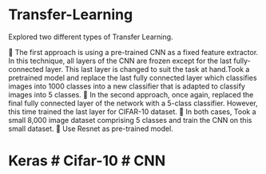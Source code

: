 # Transfer-Learning
Explored two different types of Transfer Learning.

 The first approach is using a pre-trained CNN as a fixed feature extractor. In this technique,
all layers of the CNN are frozen except for the last fully-connected layer. This last
layer is changed to suit the task at hand.Took a pretrained model and replace the last fully connected layer which classifies
images into 1000 classes into a new classifier that is adapted to classify images
into 5 classes.
 In the second approach, once again, replaced the final fully connected layer of
the network with a 5-class classifier. However, this time trained the last layer
for CIFAR-10 dataset.
 In both cases, Took a small 8,000 image dataset comprising 5 classes and
train the CNN on this small dataset.
 Use Resnet as pre-trained model.

# Keras # Cifar-10 # CNN
